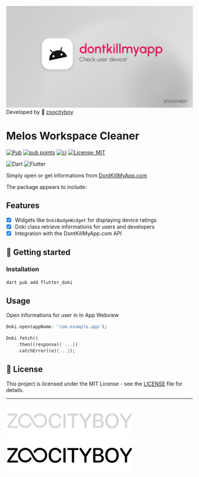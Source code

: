 ![alt text](https://raw.githubusercontent.com/zoocityboy/flutter_doki/main/assets/doki.png "Resoure")
Developed by 🦏 [zoocityboy][zoocityboy_link]
# Melos Workspace Cleaner

[![Pub](https://img.shields.io/pub/v/flutter_doki.svg?style=flat-square)](https://pub.dev/packages/flutter_doki)
[![pub points](https://img.shields.io/pub/points/flutter_doki?style=flat-square&color=2E8B57&label=pub%20points)](https://pub.dev/packages/flutter_doki/score)
[![ci](https://github.com/zoocityboy/flutter_doki/actions/workflows/ci.yaml/badge.svg?style=flat-square)](https://github.com/zoocityboy/flutter_doki/actions/workflows/ci.yaml)
[![License: MIT](https://img.shields.io/badge/license-MIT-purple.svg?style=flat-square)](https://opensource.org/licenses/MIT)

![Dart](https://img.shields.io/badge/dart-%230175C2.svg?style=flat-square&logo=dart&logoColor=white)
![Flutter](https://img.shields.io/badge/Flutter-02569B?styleflat-square&logo=flutter&logoColor=white)


Simply open or get informations from [DontKillMyApp.com](https://dontkillmyapp.com)

The package appears to include:

## Features
- [x] Widgets like `DokiBadgeWidget` for displaying device ratings
- [x] Doki class retrieve informations for users and developers 
- [x] Integration with the DontKillMyApp.com API

## 🚀  Getting started

### Installation

```bash
dart pub add flutter_doki
```

## Usage

Open informations for user in In App Webview

```dart
Doki.open(appName: 'com.example.app');
```



```dart
Doki.fetch()
    .then((response){ ...})
    .catchError((e){...});
```


## 📝 License

This project is licensed under the MIT License - see the [LICENSE](LICENSE) file for details.

-------------------
[![zoocityboy][logo_white]][zoocityboy_link_dark]
[![zoocityboy][logo_black]][zoocityboy_link_light]


[logo_black]:https://raw.githubusercontent.com/zoocityboy/zoo_brand/main/styles/README/zoocityboy_dark.png#gh-light-mode-only
[logo_white]: https://raw.githubusercontent.com/zoocityboy/zoo_brand/main/styles/README/zoocityboy_light.png#gh-dark-mode-only
[zoocityboy_link]: https://github.com/zoocityboy
[zoocityboy_link_dark]: https://github.com/zoocityboy#gh-dark-mode-only
[zoocityboy_link_light]: https://github.com/zoocityboy#gh-light-mode-only